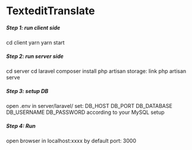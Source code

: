 # TexteditTranslate


##### Step 1: run client side
  cd client
  yarn 
  yarn start
  
##### Step 2: run server side
  cd server
  cd laravel
  composer install 
  php artisan storage: link
  php artisan serve
  
##### Step 3: setup DB
  open .env in server/laravel/
  set:
  DB_HOST
  DB_PORT
  DB_DATABASE
  DB_USERNAME
  DB_PASSWORD
  according to your MySQL setup
  
##### Step 4: Run
  open browser in localhost:xxxx
  by default port: 3000
